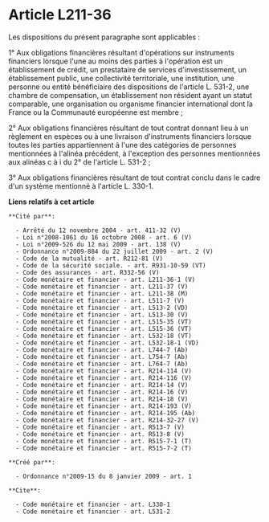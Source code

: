 # Article L211-36

Les dispositions du présent paragraphe sont applicables : 

1° Aux obligations financières résultant d'opérations sur instruments financiers lorsque l'une au moins des parties à
l'opération est un établissement de crédit, un prestataire de services d'investissement, un établissement public, une
collectivité territoriale, une institution, une personne ou entité bénéficiaire des dispositions de l'article L. 531-2, une
chambre de compensation, un établissement non résident ayant un statut comparable, une organisation ou organisme financier
international dont la France ou la Communauté européenne est membre ; 

2° Aux obligations financières résultant de tout contrat donnant lieu à un règlement en espèces ou à une livraison
d'instruments financiers lorsque toutes les parties appartiennent à l'une des catégories de personnes mentionnées à l'alinéa
précédent, à l'exception des personnes mentionnées aux alinéas c à i du 2° de l'article L. 531-2 ; 

3° Aux obligations financières résultant de tout contrat conclu dans le cadre d'un système mentionné à l'article L. 330-1.

**Liens relatifs à cet article**

	**Cité par**:

	  - Arrêté du 12 novembre 2004 - art. 411-32 (V)
	  - Loi n°2008-1061 du 16 octobre 2008 - art. 6 (V)
	  - Loi n°2009-526 du 12 mai 2009 - art. 138 (V)
	  - Ordonnance n°2009-884 du 22 juillet 2009 - art. 2 (V)
	  - Code de la mutualité - art. R212-81 (V)
	  - Code de la sécurité sociale. - art. R931-10-59 (VT)
	  - Code des assurances - art. R332-56 (V)
	  - Code monétaire et financier - art. L211-36-1 (V)
	  - Code monétaire et financier - art. L211-37 (V)
	  - Code monétaire et financier - art. L211-38 (M)
	  - Code monétaire et financier - art. L511-7 (V)
	  - Code monétaire et financier - art. L513-2 (VD)
	  - Code monétaire et financier - art. L513-30 (V)
	  - Code monétaire et financier - art. L515-35 (VT)
	  - Code monétaire et financier - art. L515-36 (VT)
	  - Code monétaire et financier - art. L532-18 (VT)
	  - Code monétaire et financier - art. L532-18-1 (VD)
	  - Code monétaire et financier - art. L744-7 (Ab)
	  - Code monétaire et financier - art. L754-7 (Ab)
	  - Code monétaire et financier - art. L764-7 (Ab)
	  - Code monétaire et financier - art. R214-114 (V)
	  - Code monétaire et financier - art. R214-116 (V)
	  - Code monétaire et financier - art. R214-14 (V)
	  - Code monétaire et financier - art. R214-16 (V)
	  - Code monétaire et financier - art. R214-18 (V)
	  - Code monétaire et financier - art. R214-193 (V)
	  - Code monétaire et financier - art. R214-195 (Ab)
	  - Code monétaire et financier - art. R214-32-27 (V)
	  - Code monétaire et financier - art. R513-7 (V)
	  - Code monétaire et financier - art. R513-8 (V)
	  - Code monétaire et financier - art. R515-7-1 (T)
	  - Code monétaire et financier - art. R515-7-2 (T)

	**Créé par**:

	  - Ordonnance n°2009-15 du 8 janvier 2009 - art. 1

	**Cite**:

	  - Code monétaire et financier - art. L330-1
	  - Code monétaire et financier - art. L531-2
